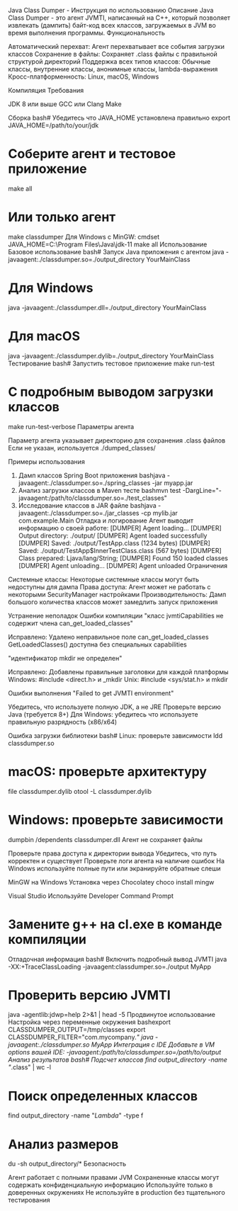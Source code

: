 Java Class Dumper - Инструкция по использованию
Описание
Java Class Dumper - это агент JVMTI, написанный на C++, который позволяет извлекать (дампить) байт-код всех классов, загружаемых в JVM во время выполнения программы.
Функциональность

Автоматический перехват: Агент перехватывает все события загрузки классов
Сохранение в файлы: Сохраняет .class файлы с правильной структурой директорий
Поддержка всех типов классов: Обычные классы, внутренние классы, анонимные классы, lambda-выражения
Кросс-платформенность: Linux, macOS, Windows

Компиляция
Требования

JDK 8 или выше
GCC или Clang
Make

Сборка
bash# Убедитесь что JAVA_HOME установлена правильно
export JAVA_HOME=/path/to/your/jdk

# Соберите агент и тестовое приложение
make all

# Или только агент
make classdumper
Для Windows с MinGW:
cmdset JAVA_HOME=C:\Program Files\Java\jdk-11
make all
Использование
Базовое использование
bash# Запуск Java приложения с агентом
java -javaagent:./classdumper.so=./output_directory YourMainClass

# Для Windows
java -javaagent:./classdumper.dll=./output_directory YourMainClass

# Для macOS  
java -javaagent:./classdumper.dylib=./output_directory YourMainClass
Тестирование
bash# Запустить тестовое приложение
make run-test

# С подробным выводом загрузки классов
make run-test-verbose
Параметры агента

Параметр агента указывает директорию для сохранения .class файлов
Если не указан, используется ./dumped_classes/

Примеры использования
1. Дамп классов Spring Boot приложения
bashjava -javaagent:./classdumper.so=./spring_classes -jar myapp.jar
2. Анализ загрузки классов в Maven тесте
bashmvn test -DargLine="-javaagent:/path/to/classdumper.so=./test_classes"
3. Исследование классов в JAR файле
bashjava -javaagent:./classdumper.so=./jar_classes -cp mylib.jar com.example.Main
Отладка и логирование
Агент выводит информацию о своей работе:
[DUMPER] Agent loading...
[DUMPER] Output directory: ./output/
[DUMPER] Agent loaded successfully
[DUMPER] Saved: ./output/TestApp.class (1234 bytes)
[DUMPER] Saved: ./output/TestApp$InnerTestClass.class (567 bytes)
[DUMPER] Class prepared: Ljava/lang/String;
[DUMPER] Found 150 loaded classes
[DUMPER] Agent unloading...
[DUMPER] Agent unloaded
Ограничения

Системные классы: Некоторые системные классы могут быть недоступны для дампа
Права доступа: Агент может не работать с некоторыми SecurityManager настройками
Производительность: Дамп большого количества классов может замедлить запуск приложения

Устранение неполадок
Ошибки компиляции
"класс jvmtiCapabilities не содержит члена can_get_loaded_classes"

Исправлено: Удалено неправильное поле can_get_loaded_classes
GetLoadedClasses() доступна без специальных capabilities

"идентификатор mkdir не определен"

Исправлено: Добавлены правильные заголовки для каждой платформы
Windows: #include <direct.h> и _mkdir
Unix: #include <sys/stat.h> и mkdir

Ошибки выполнения
"Failed to get JVMTI environment"

Убедитесь, что используете полную JDK, а не JRE
Проверьте версию Java (требуется 8+)
Для Windows: убедитесь что используете правильную разрядность (x86/x64)

Ошибка загрузки библиотеки
bash# Linux: проверьте зависимости
ldd classdumper.so

# macOS: проверьте архитектуру
file classdumper.dylib
otool -L classdumper.dylib

# Windows: проверьте зависимости
dumpbin /dependents classdumper.dll
Агент не сохраняет файлы

Проверьте права доступа к директории вывода
Убедитесь, что путь корректен и существует
Проверьте логи агента на наличие ошибок
На Windows используйте полные пути или экранируйте обратные слеши

MinGW на Windows
Установка через Chocolatey
choco install mingw

Visual Studio
Используйте Developer Command Prompt
# Замените g++ на cl.exe в команде компиляции
Отладочная информация
bash# Включить подробный вывод JVMTI
java -XX:+TraceClassLoading -javaagent:classdumper.so=./output MyApp

# Проверить версию JVMTI
java -agentlib:jdwp=help 2>&1 | head -5
Продвинутое использование
Настройка через переменные окружения
bashexport CLASSDUMPER_OUTPUT=/tmp/classes
export CLASSDUMPER_FILTER="com.mycompany.*"
java -javaagent:./classdumper.so MyApp
Интеграция с IDE
Добавьте в VM options вашей IDE:
-javaagent:/path/to/classdumper.so=/path/to/output
Анализ результатов
bash# Подсчет классов
find output_directory -name "*.class" | wc -l

# Поиск определенных классов
find output_directory -name "*Lambda*" -type f

# Анализ размеров
du -sh output_directory/*
Безопасность

Агент работает с полными правами JVM
Сохраненные классы могут содержать конфиденциальную информацию
Используйте только в доверенных окружениях
Не используйте в production без тщательного тестирования
